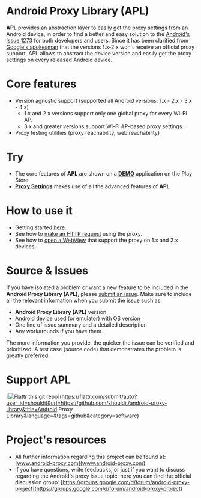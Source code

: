 # Android Proxy Library (APL) 
**APL** provides an abstraction layer to easily get the proxy settings from an Android device, in order to find a better and easy solution to the [Android's Issue 1273](http://www.android-proxy.com/2011/09/hello-world-issue-1273.html) for both developers and users. Since it has been clarified from [Google's spokesman](http://stackoverflow.com/questions/9446871/how-users-developers-can-set-the-androids-proxy-configuration-for-versions-2-x) that the versions 1.x-2.x won't receive an official proxy support, APL allows to abstract the device version and easily get the proxy settings on every released Android device.

# Core features
* Version agnostic support (supported all Android versions: 1.x - 2.x - 3.x - 4.x)
  * 1.x and 2.x versions support only one global proxy for every Wi-Fi AP.
  * 3.x and greater versions support Wi-Fi AP-based proxy settings.
* Proxy testing utilities (proxy reachability, web reachability)


# Try
* The core features of **APL** are shown on a **[DEMO](https://play.google.com/store/apps/details?id=com.lechucksoftware.proxy.lib.activities)** application on the Play Store
* **[Proxy Settings](https://play.google.com/store/apps/details?id=com.lechucksoftware.proxy.proxysettings)** makes use of all the advanced features of **APL** 

# How to use it
* Getting started [here](https://github.com/shouldit/android-proxy-library/wiki/Getting-Started).
* See how to [make an HTTP request](https://github.com/shouldit/android-proxy-library/wiki/Make-a-HTTP-Request) using the proxy.
* See how to [open a WebView](https://github.com/shouldit/android-proxy-library/wiki/Using-WebView-with-Proxy) that support the proxy on 1.x and 2.x devices.

# Source & Issues
If you have isolated a problem or want a new feature to be included in the **Android Proxy Library (APL)**, please [submit an issue](https://github.com/shouldit/android-proxy-library/issues/new). Make sure to include all the relevant information when you submit the issue such as:

* **Android Proxy Library (APL)** version
* Android device used (or emulator) with OS version
* One line of issue summary and a detailed description
* Any workarounds if you have them.

The more information you provide, the quicker the issue can be verified and prioritized. A test case (source code) that demonstrates the problem is greatly preferred.

# Support APL
[![Flattr this git repo](http://api.flattr.com/button/flattr-badge-large.png)](https://flattr.com/submit/auto?user_id=shouldit&url=https://github.com/shouldit/android-proxy-library&title=Android Proxy Library&language=&tags=github&category=software) 

# Project's resources

* All further information regarding this project can be found at: [www.android-proxy.com](www.android-proxy.com)
* If you have questions, write feedbacks, or just if you want to discuss regarding the Android's proxy issue topic, here you can find the official discussion group: [https://groups.google.com/d/forum/android-proxy-project](https://groups.google.com/d/forum/android-proxy-project)
